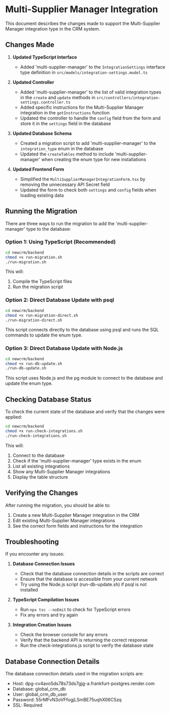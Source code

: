 # Multi-Supplier Manager Integration

This document describes the changes made to support the Multi-Supplier Manager integration type in the CRM system.

## Changes Made

1. **Updated TypeScript Interface**
   - Added 'multi-supplier-manager' to the `IntegrationSettings` interface type definition in `src/models/integration-settings.model.ts`

2. **Updated Controller**
   - Added 'multi-supplier-manager' to the list of valid integration types in the `create` and `update` methods in `src/controllers/integration-settings.controller.ts`
   - Added specific instructions for the Multi-Supplier Manager integration in the `getInstructions` function
   - Updated the controller to handle the `config` field from the form and store it in the `settings` field in the database

3. **Updated Database Schema**
   - Created a migration script to add 'multi-supplier-manager' to the `integration_type` enum in the database
   - Updated the `createTables` method to include 'multi-supplier-manager' when creating the enum type for new installations

4. **Updated Frontend Form**
   - Simplified the `MultiSupplierManagerIntegrationForm.tsx` by removing the unnecessary API Secret field
   - Updated the form to check both `settings` and `config` fields when loading existing data

## Running the Migration

There are three ways to run the migration to add the 'multi-supplier-manager' type to the database:

### Option 1: Using TypeScript (Recommended)

```bash
cd newcrm/backend
chmod +x run-migration.sh
./run-migration.sh
```

This will:
1. Compile the TypeScript files
2. Run the migration script

### Option 2: Direct Database Update with psql

```bash
cd newcrm/backend
chmod +x run-migration-direct.sh
./run-migration-direct.sh
```

This script connects directly to the database using psql and runs the SQL commands to update the enum type.

### Option 3: Direct Database Update with Node.js

```bash
cd newcrm/backend
chmod +x run-db-update.sh
./run-db-update.sh
```

This script uses Node.js and the pg module to connect to the database and update the enum type.

## Checking Database Status

To check the current state of the database and verify that the changes were applied:

```bash
cd newcrm/backend
chmod +x run-check-integrations.sh
./run-check-integrations.sh
```

This will:
1. Connect to the database
2. Check if the 'multi-supplier-manager' type exists in the enum
3. List all existing integrations
4. Show any Multi-Supplier Manager integrations
5. Display the table structure

## Verifying the Changes

After running the migration, you should be able to:

1. Create a new Multi-Supplier Manager integration in the CRM
2. Edit existing Multi-Supplier Manager integrations
3. See the correct form fields and instructions for the integration

## Troubleshooting

If you encounter any issues:

1. **Database Connection Issues**
   - Check that the database connection details in the scripts are correct
   - Ensure that the database is accessible from your current network
   - Try using the Node.js script (run-db-update.sh) if psql is not installed

2. **TypeScript Compilation Issues**
   - Run `npx tsc --noEmit` to check for TypeScript errors
   - Fix any errors and try again

3. **Integration Creation Issues**
   - Check the browser console for any errors
   - Verify that the backend API is returning the correct response
   - Run the check-integrations.js script to verify the database state

## Database Connection Details

The database connection details used in the migration scripts are:

- Host: dpg-cv4avo5ds78s73ds7gjg-a.frankfurt-postgres.render.com
- Database: global_crm_db
- User: global_crm_db_user
- Password: 55rMFvN3oVFfogjLSmBE75uqhX06C5zq
- SSL: Required
